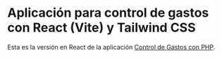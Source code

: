 # Aplicación para control de gastos con React (Vite) y Tailwind CSS

Esta es la versión en React de la aplicación [Control de Gastos con PHP](https://github.com/josemcj/ControlGastosPHP).